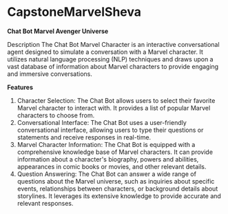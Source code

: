 # CapstoneMarvelSheva


**Chat Bot Marvel Avenger Universe**

Description
The Chat Bot Marvel Character is an interactive conversational agent designed to simulate a conversation with a Marvel character. It utilizes natural language processing (NLP) techniques and draws upon a vast database of information about Marvel characters to provide engaging and immersive conversations.

**Features**
1. Character Selection: The Chat Bot allows users to select their favorite Marvel character to interact with. It provides a list of popular Marvel characters to choose from.
2. Conversational Interface: The Chat Bot uses a user-friendly conversational interface, allowing users to type their questions or statements and receive responses in real-time.
3. Marvel Character Information: The Chat Bot is equipped with a comprehensive knowledge base of Marvel characters. It can provide information about a character's biography, powers and abilities, appearances in comic books or movies, and other relevant details.
4. Question Answering: The Chat Bot can answer a wide range of questions about the Marvel universe, such as inquiries about specific events, relationships between characters, or background details about storylines. It leverages its extensive knowledge to provide accurate and relevant responses.

